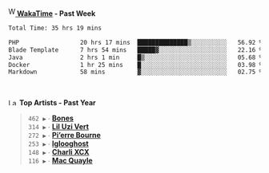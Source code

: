 <img src="https://github.com/dxnter/dxnter/assets/17434202/67b21fa4-d36d-46f9-9dec-f23d976b00ef" alt="WakaTime Logo" width="14" height="18"/><a href="https://wakatime.com/@dxnter" target="_blank"><strong> WakaTime</strong></a><strong> - Past Week</strong>

<!--START_SECTION:waka-->

```txt
Total Time: 35 hrs 19 mins

PHP                 20 hrs 17 mins  ██████████████▒░░░░░░░░░░   56.92 %
Blade Template      7 hrs 54 mins   █████▓░░░░░░░░░░░░░░░░░░░   22.16 %
Java                2 hrs 1 min     █▒░░░░░░░░░░░░░░░░░░░░░░░   05.68 %
Docker              1 hr 25 mins    █░░░░░░░░░░░░░░░░░░░░░░░░   03.98 %
Markdown            58 mins         ▓░░░░░░░░░░░░░░░░░░░░░░░░   02.75 %
```

<!--END_SECTION:waka-->

<br/>

<!--START_LASTFM_ARTISTS:{"period": "12month", "rows": 6}-->
<a href="https://last.fm" target="_blank"><img src="https://user-images.githubusercontent.com/17434202/215290617-e793598d-d7c9-428f-9975-156db1ba89cc.svg" alt="Last.fm Logo" width="18" height="13"/></a> **Top Artists - Past Year**

> `462 ▶️` ∙ **[Bones](https://www.last.fm/music/Bones)**<br/>
> `314 ▶️` ∙ **[Lil Uzi Vert](https://www.last.fm/music/Lil+Uzi+Vert)**<br/>
> `272 ▶️` ∙ **[Pi’erre Bourne](https://www.last.fm/music/Pi%E2%80%99erre+Bourne)**<br/>
> `253 ▶️` ∙ **[Iglooghost](https://www.last.fm/music/Iglooghost)**<br/>
> `148 ▶️` ∙ **[Charli XCX](https://www.last.fm/music/Charli+XCX)**<br/>
> `116 ▶️` ∙ **[Mac Quayle](https://www.last.fm/music/Mac+Quayle)**<br/>
<!--END_LASTFM_ARTISTS-->

